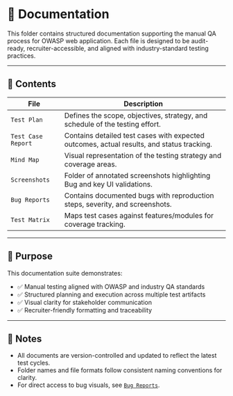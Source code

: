 # 📁 Documentation

This folder contains structured documentation supporting the manual QA process for OWASP web application. Each file is designed to be audit-ready, recruiter-accessible, and aligned with industry-standard testing practices.

---

## 📄 Contents

| File | Description |
|------|-------------|
| `Test Plan` | Defines the scope, objectives, strategy, and schedule of the testing effort. |
| `Test Case Report` | Contains detailed test cases with expected outcomes, actual results, and status tracking. |
| `Mind Map` | Visual representation of the testing strategy and coverage areas. |
| `Screenshots` | Folder of annotated screenshots highlighting Bug and key UI validations. |
| `Bug Reports` | Contains documented bugs with reproduction steps, severity, and screenshots. |
| `Test Matrix` | Maps test cases against features/modules for coverage tracking. |

---

## 🧠 Purpose

This documentation suite demonstrates:
- ✅ Manual testing aligned with OWASP and industry QA standards
- ✅ Structured planning and execution across multiple test artifacts
- ✅ Visual clarity for stakeholder communication
- ✅ Recruiter-friendly formatting and traceability

---

## 📌 Notes

- All documents are version-controlled and updated to reflect the latest test cycles.
- Folder names and file formats follow consistent naming conventions for clarity.
- For direct access to bug visuals, see [`Bug Reports`](../Bug%20Reports/README.md).
